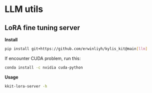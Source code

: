 # LLM utils

## LoRA fine tuning server

**Install**

```bash
pip install git+https://github.com/erwinliyh/kylis_kit@main[llm]
```

If encounter CUDA problem, run this:

```bash
conda install -c nvidia cuda-python
```

**Usage**

```bash
kkit-lora-server -h
```

